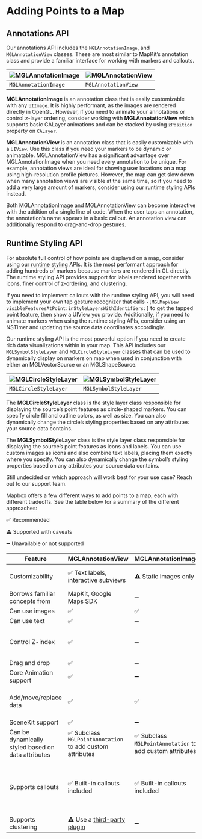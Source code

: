 # Adding Points to a Map

## **Annotations API**

Our annotations API includes the `MGLAnnotationImage`, and `MGLAnnotationView` classes. These are most similar to MapKit’s annotation class and provide a familiar interface for working with markers and callouts.

| ![MGLAnnotationImage](img/adding-points-to-a-map/annotation-image.png "MGLAnnotationImage")               | ![MGLAnnotationView](img/adding-points-to-a-map/annotation-view.png "MGLAnnotationView")              |
|----------------------|---------------------|
| `MGLAnnotationImage` | `MGLAnnotationView` |

**MGLAnnotationImage** is an annotation class that is easily customizable with any `UIImage`.
It is highly performant, as the images are rendered directly in OpenGL. However, if you need to animate your annotations or control z-layer ordering, consider working with **MGLAnnotationView** which supports basic CALayer animations and can be stacked by using `zPosition` property on `CALayer`.

**MGLAnnotationView** is an annotation class that is easily customizable with a `UIView`. Use this class if you need your markers to be dynamic or animatable. MGLAnnotationView has a significant advantage over MGLAnnotationImage when you need every annotation to be unique. For example, annotation views are ideal for showing user locations on a map using high-resolution profile pictures. However, the map can get slow down when many annotation views are visible at the same time, so if you need to add a very large amount of markers, consider using our runtime styling APIs instead.

Both MGLAnnotationImage and MGLAnnotationView can become interactive with the addition of a single line of code. When the user taps an annotation, the annotation’s name appears in a basic callout. An annotation view can additionally respond to drag-and-drop gestures.

## **Runtime Styling API**

For absolute full control of how points are displayed on a map, consider using our [runtime styling](#) APIs. It is the most performant approach for adding hundreds of markers because markers are rendered in GL directly. The runtime styling API provides support for labels rendered together with icons, finer control of z-ordering, and clustering.

If you need to implement callouts with the runtime styling API, you will need to implement your own tap gesture recognizer that calls `-[MGLMapView visibleFeaturesAtPoint:inStyleLayersWithIdentifiers:]` to get the tapped point feature, then show a UIView you provide. Additionally, if you need to animate markers when using the runtime styling APIs, consider using an NSTimer and updating the source data coordinates accordingly.

Our runtime styling API is the most powerful option if you need to create rich data visualizations within in your map. This API includes our `MGLSymbolStyleLayer` and `MGLCircleStyleLayer` classes that can be used to dynamically display on markers on map when used in conjunction with either an MGLVectorSource or an MGLShapeSource.

| ![`MGLCircleStyleLayer`](img/adding-points-to-a-map/circle-layer.png "MGLCircleStyleLayer")               | ![`MGLSymbolStyleLayer`](img/adding-points-to-a-map/symbol-layer.png "MGLSymbolStyleLayer")              |
|----------------------|---------------------|
| `MGLCircleStyleLayer` | `MGLSymbolStyleLayer` |

The **MGLCircleStyleLayer** class is the style layer class responsible for displaying the source’s point features as circle-shaped markers. You can specify circle fill and outline colors, as well as size. You can also dynamically change the circle’s styling properties based on any attributes your source data contains.

The **MGLSymbolStyleLayer** class is the style layer class responsible for displaying the source’s point features as icons and labels. You can use custom images as icons and also combine text labels, placing them exactly where you specify. You can also dynamically change the symbol’s styling properties based on any attributes your source data contains.

Still undecided on which approach will work best for your use case? Reach out to our support team.

Mapbox offers a few different ways to add points to a map, each with different tradeoffs. See the table below for a summary of the different approaches:

✅ Recommended

⚠️ Supported with caveats

➖ Unavailable or not supported


| Feature                                            | MGLAnnotationView                                                  | MGLAnnotationImage                                       | MGLSymbolStyleLayer                                                                                                     | MGLCircleStyleLayer                                                                                                     |
|----------------------------------------------------|--------------------------------------------------------------------|----------------------------------------------------------|-------------------------------------------------------------------------------------------------------------------------|-------------------------------------------------------------------------------------------------------------------------|
| Customizability                                    | ✅ Text labels, interactive subviews                                | ⚠️ Static images only                                     |  ✅ Full support for text labels and label placement                                                                     |  ✅Customize circle color and outline                                                                                    |
| Borrows familiar concepts from                     | MapKit, Google Maps SDK                                            | ➖                                                        | Mapbox GL JS, Mapbox Studio                                                                                             | Mapbox GL JS, Mapbox Studio                                                                                             |
| Can use images                                     | ✅                                                                  | ✅                                                        | ✅                                                                                                                       | ➖                                                                                                                       |
| Can use text                                       | ✅                                                                  | ➖                                                        | ✅                                                                                                                       | ➖                                                                                                                       |
| Control Z-index                                    | ✅                                                                  | ➖                                                        | ⚠️ Add multiple layers at, above, or below a specified layer index to control ordering                                   | ⚠️ Add multiple layers at, above, or below a specified layer index to control ordering                                   |
| Drag and drop                                      | ✅                                                                  | ➖                                                        | ➖                                                                                                                       | ➖                                                                                                                       |
| Core Animation support                             | ✅                                                                  | ➖                                                        | ➖                                                                                                                       | ➖                                                                                                                       |
| Add/move/replace data                              | ✅                                                                  | ✅                                                        | ⚠️ Partial data updates are less performant than using annotations                                                       | ⚠️ Partial data updates are less performant than using annotations                                                       |
| SceneKit support                                   | ✅                                                                  | ➖                                                        | ➖                                                                                                                       | ➖                                                                                                                       |
| Can be dynamically styled based on data attributes |  ✅ Subclass `MGLPointAnnotation` to add custom attributes          | ✅ Subclass `MGLPointAnnotation` to add custom attributes | ✅                                                                                                                       | ✅                                                                                                                       |
| Supports callouts                                  |  ✅ Built-in callouts included                                      | ✅ Built-in callouts included                             | ⚠️ Implement your own gesture recognizer that uses feature querying, then create custom UIViews to mimic native callouts | ⚠️ Implement your own gesture recognizer that uses feature querying, then create custom UIViews to mimic native callouts |
| Supports clustering                                | ⚠️ Use a [third-party plugin](https://github.com/hulab/ClusterKit/) | ➖                                                        | ✅                                                                                                                       | ✅                                                                                                                       |
